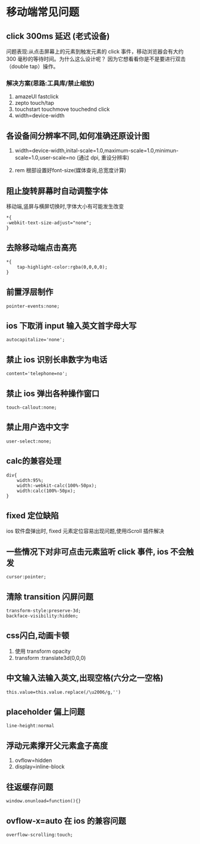 # 移动端常见问题

## click 300ms 延迟 (老式设备)

问题表现:从点击屏幕上的元素到触发元素的 click 事件，移动浏览器会有大约 300 毫秒的等待时间。为什么这么设计呢？ 因为它想看看你是不是要进行双击（double tap）操作。

### 解决方案(思路:工具库/禁止缩放)
1. amazeUI fastclick
2. zepto touch/tap
3. touchstart touchmove touchednd click
4.  width=device-width


## 各设备间分辨率不同,如何准确还原设计图

1. width=device-width,inital-scale=1.0,maximum-scale=1.0,minimun-scale=1.0,user-scale=no  (通过 dpi, 重设分辨率)

2. rem 根部设置好font-size(媒体查询,总宽度计算)


## 阻止旋转屏幕时自动调整字体

移动端,竖屏与横屏切换时,字体大小有可能发生改变

```
*{
-webkit-text-size-adjust="none";    
}
```

## 去除移动端点击高亮

```
*{
    tap-highlight-color:rgba(0,0,0,0);
}
```

## 前置浮层制作
```
pointer-events:none;
```

## ios 下取消 input 输入英文首字母大写
```
autocapitalize='none';
```

## 禁止 ios 识别长串数字为电话
```
content='telephone=no';
```

## 禁止 ios 弹出各种操作窗口
```
touch-callout:none;
```

## 禁止用户选中文字
```
user-select:none;
```

## calc的兼容处理
```
div{
    width:95%;
    width:-webkit-calc(100%-50px);
    width:calc(100%-50px);
}
```

## fixed 定位缺陷
ios 软件盘弹出时, fixed 元素定位容易出现问题,使用iScroll 插件解决

## 一些情况下对非可点击元素监听 click 事件, ios 不会触发

```
cursor:pointer;
```

## 清除 transition 闪屏问题
```
transform-style:preserve-3d;
backface-visibility:hidden;
```

## css闪白,动画卡顿
1. 使用 transform opacity
2. transform :translate3d(0,0,0)

## 中文输入法输入英文,出现空格(六分之一空格)
```
this.value=this.value.replace(/\u2006/g,'')
```

## placeholder 偏上问题
```
line-height:normal
```

## 浮动元素撑开父元素盒子高度

1. ovflow=hidden
2. display=inline-block

## 往返缓存问题
```
window.onunload=function(){}
```

## ovflow-x=auto 在 ios 的兼容问题
```
overflow-scrolling:touch;
```
